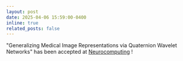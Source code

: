 ```yaml
---
layout: post
date: 2025-04-06 15:59:00-0400
inline: true
related_posts: false
---
```

"Generalizing Medical Image Representations via Quaternion Wavelet Networks" has been accepted at <a href="https://www.sciencedirect.com/journal/neurocomputing">Neurocomputing</a> ! 